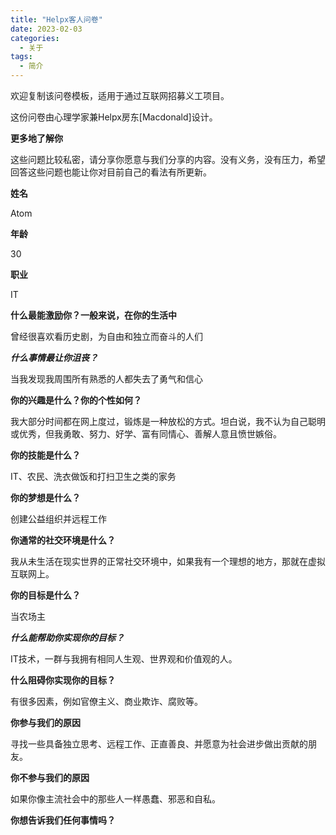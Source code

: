 ```yaml
---
title: "Helpx客人问卷"
date: 2023-02-03
categories:
  - 关于
tags:
  - 简介
---
```



欢迎复制该问卷模板，适用于通过互联网招募义工项目。

这份问卷由心理学家兼Helpx房东[Macdonald]设计。

**更多地了解你**

这些问题比较私密，请分享你愿意与我们分享的内容。没有义务，没有压力，希望回答这些问题也能让你对目前自己的看法有所更新。


**姓名**

Atom

**年龄**

30

**职业**

IT

**什么最能激励你？一般来说，在你的生活中**

曾经很喜欢看历史剧，为自由和独立而奋斗的人们

**_什么事情最让你沮丧？_**

当我发现我周围所有熟悉的人都失去了勇气和信心

**你的兴趣是什么？你的个性如何？**

我大部分时间都在网上度过，锻炼是一种放松的方式。坦白说，我不认为自己聪明或优秀，但我勇敢、努力、好学、富有同情心、善解人意且愤世嫉俗。

**你的技能是什么？**

IT、农民、洗衣做饭和打扫卫生之类的家务

**你的梦想是什么？**

创建公益组织并远程工作

**你通常的社交环境是什么？**

我从未生活在现实世界的正常社交环境中，如果我有一个理想的地方，那就在虚拟互联网上。

**你的目标是什么？**

当农场主

**_什么能帮助你实现你的目标？_**

IT技术，一群与我拥有相同人生观、世界观和价值观的人。

**什么阻碍你实现你的目标？**

有很多因素，例如官僚主义、商业欺诈、腐败等。

**你参与我们的原因**

寻找一些具备独立思考、远程工作、正直善良、并愿意为社会进步做出贡献的朋友。

**你不参与我们的原因**

如果你像主流社会中的那些人一样愚蠢、邪恶和自私。

**你想告诉我们任何事情吗？**

